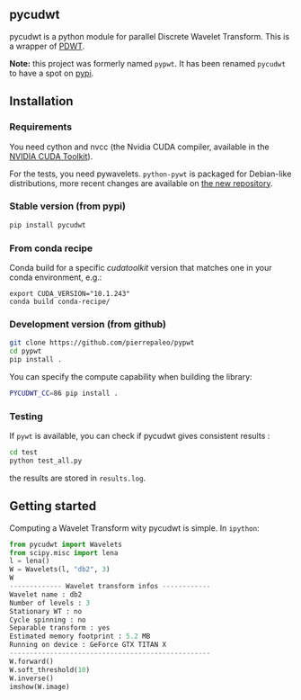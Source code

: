 ## pycudwt

pycudwt is a python module for parallel Discrete Wavelet Transform.
This is a wrapper of [PDWT](https://github.com/pierrepaleo/PDWT).

**Note:** this project was formerly named `pypwt`.
It has been renamed `pycudwt` to have a spot on [pypi](https://pypi.org/project/pycudwt).

## Installation

### Requirements

You need cython and nvcc (the Nvidia CUDA compiler, available in the [NVIDIA CUDA Toolkit](https://developer.nvidia.com/cuda-toolkit)).

For the tests, you need pywavelets. `python-pywt` is packaged for Debian-like distributions, more recent changes are available on [the new repository](https://github.com/PyWavelets/pywt).

### Stable version (from pypi)

```bash
pip install pycudwt
```

### From conda recipe

Conda build for a specific *cudatoolkit* version that matches one in your conda environment, e.g.:

```
export CUDA_VERSION="10.1.243"
conda build conda-recipe/
```


### Development version (from github)

```bash
git clone https://github.com/pierrepaleo/pypwt
cd pypwt
pip install .
```

You can specify the compute capability when building the library:  
```bash
PYCUDWT_CC=86 pip install .
```

### Testing

If `pywt` is available, you can check if pycudwt gives consistent results :

```bash
cd test
python test_all.py
```

the results are stored in `results.log`.


## Getting started

Computing a Wavelet Transform wity pycudwt is simple. In `ipython`:

```python
from pycudwt import Wavelets
from scipy.misc import lena
l = lena()
W = Wavelets(l, "db2", 3)
W
------------- Wavelet transform infos ------------
Wavelet name : db2
Number of levels : 3
Stationary WT : no
Cycle spinning : no
Separable transform : yes
Estimated memory footprint : 5.2 MB
Running on device : GeForce GTX TITAN X
--------------------------------------------------
W.forward()
W.soft_threshold(10)
W.inverse()
imshow(W.image)
```
